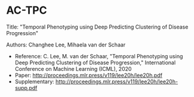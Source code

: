 # AC-TPC
Title: "Temporal Phenotyping using Deep Predicting Clustering of Disease Progression"

Authors: Changhee Lee, Mihaela van der Schaar

- Reference: C. Lee, M. van der Schaar, "Temporal Phenotyping using Deep Predicting Clustering of Disease Progression," International Conference on Machine Learning (ICML), 2020
- Paper: http://proceedings.mlr.press/v119/lee20h/lee20h.pdf
- Supplementary: http://proceedings.mlr.press/v119/lee20h/lee20h-supp.pdf

